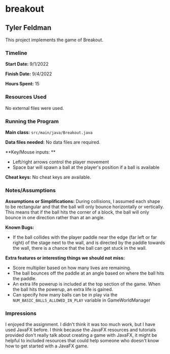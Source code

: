 # breakout

## Tyler Feldman

This project implements the game of Breakout.

### Timeline

**Start Date:** 9/1/2022

**Finish Date:** 9/4/2022

**Hours Spent:** 15

### Resources Used

No external files were used.

### Running the Program

**Main class:** `src/main/java/Breakout.java`

**Data files needed:** No data files are required.

**Key/Mouse inputs: **

- Left/right arrows control the player movement
- Space bar will spawn a ball at the player's position if a ball is available

**Cheat keys:** No cheat keys are available.

### Notes/Assumptions

**Assumptions or Simplifications:** During collisions, I assumed each
shape to be rectangular and that the ball will only bounce horizontally
or vertically. This means that if the ball hits the corner of a block,
the ball will only bounce in one direction rather than at an angle.

**Known Bugs:**

- If the ball collides with the player paddle near the edge (far left or far right) of the stage
  next to the wall, and is directed by the paddle towards the wall, there is a chance that the ball
  can get stuck in the wall.

**Extra features or interesting things we should not miss:**

- Score multiplier based on how many lives are remaining.
- The ball bounces off the paddle at an angle based on where the ball hits the paddle.
- An extra life powerup is included at the top section of the game. When the ball hits the powerup,
  an extra life is gained.
- Can specify how many balls can be in play via the `NUM_BASIC_BALLS_ALLOWED_IN_PLAY` variable in
  GameWorldManager

### Impressions

I enjoyed the assignment. I didn't think it was too much work,
but I have used JavaFX before. I think because the JavaFX resources
and tutorials provided don't really talk about creating a game with
JavaFX, it might be helpful to included resources that could help
someone who doesn't know how to get started with a JavaFX game.
